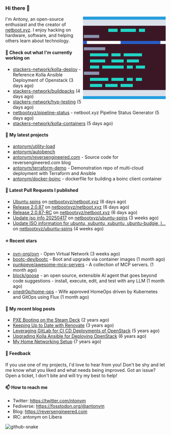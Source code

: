 
### Hi there 👋

<img align="right" src="https://raw.githubusercontent.com/antonym/antonym/master/assets/nbxyz.png" width="260">

I'm Antony, an open-source enthusiast and the creator of [netboot.xyz](https://netboot.xyz). I enjoy 
hacking on hardware, software, and helping others learn about technology. 

#### 👷 Check out what I'm currently working on

- [stackers-network/kolla-deploy](https://github.com/stackers-network/kolla-deploy) - Reference Kolla Ansible Deployment of Openstack (3 days ago)
- [stackers-network/buildpacks](https://github.com/stackers-network/buildpacks) (4 days ago)
- [stackers-network/hyp-testing](https://github.com/stackers-network/hyp-testing) (5 days ago)
- [netbootxyz/pipeline-status](https://github.com/netbootxyz/pipeline-status) - netboot.xyz Pipeline Status Generator (5 days ago)
- [stackers-network/kolla-containers](https://github.com/stackers-network/kolla-containers) (5 days ago)

#### 🌱 My latest projects

- [antonym/utility-load](https://github.com/antonym/utility-load)
- [antonym/autobench](https://github.com/antonym/autobench)
- [antonym/reversengineered.com](https://github.com/antonym/reversengineered.com) - Source code for reversengineered.com blog
- [antonym/terraform-demo](https://github.com/antonym/terraform-demo) - Demonstration repo of multi-cloud deployment with Terraform and Ansible
- [antonym/docker-boinc](https://github.com/antonym/docker-boinc) - dockerfile for building a boinc client container

#### 🔨 Latest Pull Requests I published

- [Ubuntu spins](https://github.com/netbootxyz/netboot.xyz/pull/1620) on [netbootxyz/netboot.xyz](https://github.com/netbootxyz/netboot.xyz) (6 days ago)
- [Release 2.0.87](https://github.com/netbootxyz/netboot.xyz/pull/1619) on [netbootxyz/netboot.xyz](https://github.com/netbootxyz/netboot.xyz) (6 days ago)
- [Release 2.0.87-RC](https://github.com/netbootxyz/netboot.xyz/pull/1618) on [netbootxyz/netboot.xyz](https://github.com/netbootxyz/netboot.xyz) (6 days ago)
- [Update iso info 20250417](https://github.com/netbootxyz/ubuntu-spins/pull/5) on [netbootxyz/ubuntu-spins](https://github.com/netbootxyz/ubuntu-spins) (3 weeks ago)
- [Update ISO information for ubuntu, xubuntu, xubuntu, ubuntu-budgie, l…](https://github.com/netbootxyz/ubuntu-spins/pull/2) on [netbootxyz/ubuntu-spins](https://github.com/netbootxyz/ubuntu-spins) (4 weeks ago)

#### ⭐ Recent stars

- [ovn-org/ovn](https://github.com/ovn-org/ovn) - Open Virtual Network (3 weeks ago)
- [bootc-dev/bootc](https://github.com/bootc-dev/bootc) - Boot and upgrade via container images (1 month ago)
- [punkpeye/awesome-mcp-servers](https://github.com/punkpeye/awesome-mcp-servers) - A collection of MCP servers. (1 month ago)
- [block/goose](https://github.com/block/goose) - an open source, extensible AI agent that goes beyond code suggestions - install, execute, edit, and test with any LLM (1 month ago)
- [onedr0p/home-ops](https://github.com/onedr0p/home-ops) - Wife approved HomeOps driven by Kubernetes and GitOps using Flux (1 month ago)

#### 📜 My recent blog posts

- [PXE Booting on the Steam Deck](https://www.reversengineered.com/2022/08/02/pxe-booting-on-the-steam-deck/) (2 years ago)
- [Keeping Up to Date with Renovate](https://www.reversengineered.com/2022/03/13/keeping-up-to-date-with-renovate/) (3 years ago)
- [Leveraging GitLab for CI CD Deployments of OpenStack](https://www.reversengineered.com/2019/08/13/leveraging-gitlab-for-ci-cd-deployments-of-openstack/) (5 years ago)
- [Upgrading Kolla Ansible for Deploying OpenStack](https://www.reversengineered.com/2019/05/10/upgrading-kolla-ansible-for-deploying-openstack/) (6 years ago)
- [My Home Networking Setup](https://www.reversengineered.com/2017/07/29/my-home-networking-setup/) (7 years ago)

#### 💬 Feedback

If you use one of my projects, I'd love to hear from you! Don't be shy and let me know what you liked
and what needs being improved. Got an issue? Open a ticket, I don't bite and will try my best to help!

#### 📫 How to reach me

- Twitter: https://twitter.com/ntonym
- Fediverse: https://fosstodon.org/@antonym
- Blog: https://reversengineered.com
- IRC: antonym on Libera
<picture>
  <source media="(prefers-color-scheme: dark)" srcset="https://raw.githubusercontent.com/antonym/antonym/output/github-contribution-grid-snake-dark.svg" />
  <source media="(prefers-color-scheme: light)" srcset="https://raw.githubusercontent.com/antonym/antonym/output/github-contribution-grid-snake.svg" />
  <img alt="github-snake" src="github-snake.svg" />
</picture>

